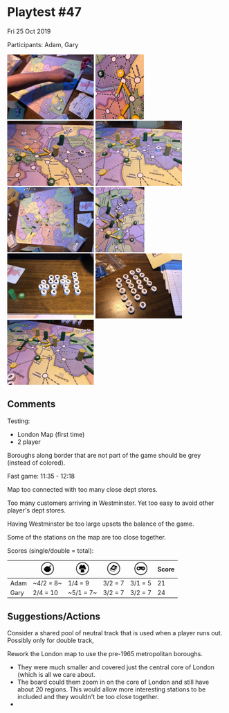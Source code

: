 # Playtest #47

Fri 25 Oct 2019

Participants: Adam, Gary

<img src="images/pt47/pt47-3038.jpg" height="150px"/> <img src="images/pt47/pt47-3039.jpg" height="150px"/> <img src="images/pt47/pt47-3040.jpg" height="150px"/> <img src="images/pt47/pt47-3041.jpg" height="150px"/> <img src="images/pt47/pt47-3042.jpg" height="150px"/> <img src="images/pt47/pt47-3043.jpg" height="150px"/> <img src="images/pt47/pt47-3044.jpg" height="150px"/> <img src="images/pt47/pt47-3045.jpg" height="150px"/> <img src="images/pt47/pt47-3046.jpg" height="150px"/> 

## Comments

Testing:

* London Map (first time)
* 2 player

Boroughs along border that are not part of the game should be grey (instead of colored).

Fast game: 11:35 - 12:18

Map too connected with too many close dept stores.

Too many customers arriving in Westminster. Yet too easy to avoid other player's dept stores.

Having Westminster be too large upsets the balance of the game.

Some of the stations on the map are too close together.

Scores (single/double = total):

|         |  <img src="../components/customers/food.png" height="30px"/>  |  <img src="../components/customers/clothing.png" height="30px"/>  |  <img src="../components/customers/books.png" height="30px"/>  |  <img src="../components/customers/electronics.png" height="30px"/>  | Score |
| ------- | --- | --- | --- | --- | --- |
| Adam    |~4/2 =  8~| 1/4 = 9 | 3/2 = 7 | 3/1 = 5  | 21 |
| Gary    | 2/4 = 10 |~5/1 = 7~| 3/2 = 7 | 3/2 = 7  | 24 |

## Suggestions/Actions

Consider a shared pool of neutral track that is used when a player runs out. Possibly only for double track,

Rework the London map to use the pre-1965 metropolitan boroughs.

* They were much smaller and covered just the central core of London (which is all we care about.
* The board could them zoom in on the core of London and still have about 20 regions. This would allow more interesting stations to be included and they wouldn't be too close together.
* 